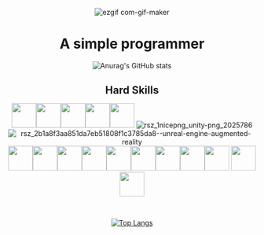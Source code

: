 <div align="center" >

  ![ezgif com-gif-maker](https://user-images.githubusercontent.com/93887465/206977383-3b85b422-7f9b-4002-88a9-47470eab271c.gif)

</div>
    



<h1 align="center">
  A simple programmer
</h1>
<div align="center" >

  ![Anurag's GitHub stats](https://github-readme-stats.vercel.app/api?username=AlvaroBishop\&rank_icon=github\&include_all_commits=true\&theme=dark)

</div>
<h2 align="center" style="margin-bottom: 0px !important;">
  Hard Skills
</h2>
<div align="center" >

  <img height=50 src="https://cdn.jsdelivr.net/gh/devicons/devicon/icons/html5/html5-original.svg"/><img height=50 src="https://cdn.jsdelivr.net/gh/devicons/devicon/icons/css3/css3-original.svg"/><img height=50 src="https://cdn.jsdelivr.net/gh/devicons/devicon/icons/javascript/javascript-original.svg"/><img height=50 src="https://cdn.jsdelivr.net/gh/devicons/devicon/icons/csharp/csharp-original.svg"/><img height=50 src="https://cdn.jsdelivr.net/gh/devicons/devicon/icons/cplusplus/cplusplus-original.svg"/>
![rsz_1nicepng_unity-png_2025786](https://user-images.githubusercontent.com/93887465/206969495-8fb9fa6b-a6eb-467e-9995-bda2b9cb9b8d.png)
![rsz_2b1a8f3aa851da7eb51808f1c3785da8--unreal-engine-augmented-reality](https://user-images.githubusercontent.com/93887465/206969971-61e9f506-4940-4514-b0d2-8e56736d9a1a.png)<img height=50 src="https://cdn.jsdelivr.net/gh/devicons/devicon/icons/dart/dart-original.svg"/><img height=50 src="https://cdn.jsdelivr.net/gh/devicons/devicon/icons/flutter/flutter-original.svg"/><img height=50 src="https://cdn.jsdelivr.net/gh/devicons/devicon/icons/react/react-original-wordmark.svg"/><img height=50 src="https://cdn.jsdelivr.net/gh/devicons/devicon/icons/git/git-original.svg"/><img height=50 src="https://cdn.jsdelivr.net/gh/devicons/devicon/icons/python/python-original.svg"/><img height=50 src="https://cdn.jsdelivr.net/gh/devicons/devicon/icons/jupyter/jupyter-original.svg" /><img height=50 src="https://icon.icepanel.io/Technology/svg/scikit-learn.svg" /><img height=50 src="https://cdn.jsdelivr.net/gh/devicons/devicon/icons/postgresql/postgresql-original.svg" /><img height=50 src="https://cdn.jsdelivr.net/gh/devicons/devicon/icons/pandas/pandas-original-wordmark.svg" />
<img height=50 src="https://cdn.jsdelivr.net/gh/devicons/devicon/icons/numpy/numpy-original.svg" /><img height=50 src="https://icon.icepanel.io/Technology/svg/Matplotlib.svg" />
          
          
          


</div>

<br/>

<div align="center" >

  
  [![Top Langs](https://github-readme-stats.vercel.app/api/top-langs/?username=AlvaroBishop&layout=donut-vertical&theme=dark&langs_count=8&hide=jupyter%20notebook,cmake)](https://github.com/anuraghazra/github-readme-stats)

</div>
<br/>

    






